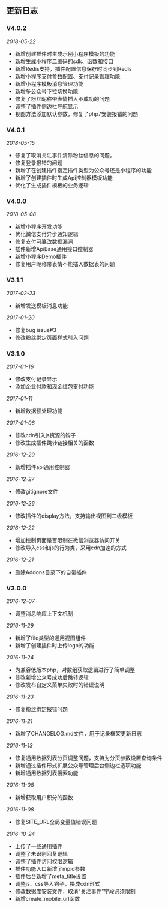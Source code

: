 ## 更新日志

### V4.0.2
*2018-05-22*

- 新增创建插件时生成示例小程序模板的功能
- 新增生成小程序二维码的sdk、函数和接口
- 新增Redis支持，插件配置信息保存时同步到Redis
- 新增小程序支付参数配置、支付记录管理功能
- 新增小程序模板消息管理功能
- 新增多公众号下拉切换功能
- 修复了粉丝昵称带表情插入不成功的问题
- 调整了插件侧边栏导航显示
- 视图方法添加默认参数，修复了php7安装报错的问题

### V4.0.1
*2018-05-15*

- 修复了取消关注事件清除粉丝信息的问题。
- 修复登录报错的问题
- 新增了在创建插件指定插件类型为公众号还是小程序的功能
- 新增了创建插件时生成Api控制器模板功能
- 优化了生成插件模板的业务逻辑

### V4.0.0
*2018-05-08*

- 新增小程序开发功能
- 优化微信支付异步通知逻辑
- 修复支付可篡改数据漏洞
- 插件新增ApiBase通用接口控制器
- 新增小程序Demo插件
- 修复用户昵称带表情不能插入数据表的问题

### V3.1.1
*2017-02-23*
- 新增发送模板消息功能

*2017-01-20*
- 修复bug issue#3
- 修改粉丝绑定页面样式引入问题

### V3.1.0
*2017-01-16*
- 修改支付记录显示
- 添加企业付款和现金红包支付功能

*2017-01-11*
- 新增数据预处理功能

*2017-01-06*
- 修改cdn引入js资源的钩子
- 修改生成插件跳转链接相关的函数

*2016-12-29*
- 新增插件api通用控制器

*2016-12-27*
- 修改gitignore文件

*2016-12-26*
- 修改插件的display方法，支持输出视图到二级模板

*2016-12-22*
- 增加控制页面是否限制在微信浏览器访问开关
- 修改导入css和js的行为类，采用cdn加速的方式

*2016-12-21*
- 删除Addons目录下的自带插件


### V3.0.0
*2016-12-07*
- 调整消息响应上下文机制

*2016-11-29*
- 新增了file类型的通用视图组件
- 新增了创建插件时上传logo的功能

*2016-11-24*
- 为兼容低版本php，对数组获取逻辑进行了简单调整
- 修改新增公众号成功后跳转逻辑
- 修改发布自定义菜单失败时的错误说明

*2016-11-23*
- 修复粉丝绑定报错问题

*2016-11-21*
- 新增了CHANGELOG.md文件，用于记录框架更新日志

*2016-11-13*
- 修复通用数据列表分页调整问题，支持为分页参数设置查询条件
- 新增通过插件形式扩展公众号管理后台侧边栏选项功能
- 新增通用数据列表搜索功能

*2016-11-08*
- 新增获取用户积分的函数

*2016-11-08*
- 修复SITE_URL全局变量值错误问题

*2016-10-24*
- 上传了一些通用插件
- 调整了未识别回复逻辑
- 调整了插件访问权限逻辑
- 插件功能入口新增了mpid参数
- 插件后台新增了meta_title设置
- 调整js、css导入钩子，换成cdn形式
- 修改数据库安装文件，取消“关注事件”字段必须限制
- 新增create_mobile_url函数